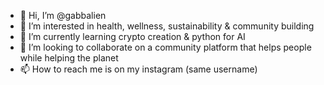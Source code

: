 - 👋 Hi, I’m @gabbalien
- 👀 I’m interested in health, wellness, sustainability & community building
- 🌱 I’m currently learning crypto creation & python for AI 
- 💞️ I’m looking to collaborate on a community platform that helps people while helping the planet
- 📫 How to reach me is on my instagram (same username)

<!---
gabbalien/gabbalien is a ✨ special ✨ repository because its `README.md` (this file) appears on your GitHub profile.
You can click the Preview link to take a look at your changes.
--->
